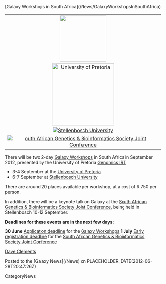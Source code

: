 <div class='newsItemHeader'>[Galaxy Workshops in South Africa](/News/GalaxyWorkshopsInSouthAfrica)</div>
<div class='right'>
<table>
  <tr>
    <td style=" text-align: center; border: none;"> <img src='/SouthAfricaFlag.png' alt='' width="150" /> </td>
  </tr>
  <tr>
    <td style=" text-align: center; border: none;"> <a href='http://www.up.ac.za/'><img src='/Images/Logos/UPretoriaWide.png' alt='University of Pretoria' width="200" /></a> </td>
  </tr>
  <tr>
    <td style=" text-align: center; border: none;"> <a href='http://www.sun.ac.za/'><img src='/Images/Logos/StellenboschUWide.png' alt='Stellenbosch University'  /></a> </td>
  </tr>
  <tr>
    <td style=" text-align: center; border: none;"> <a href='http://genetics.cmc-uct.co.za/'><img src='/Images/Logos/SASBCB_SAGS.png' alt='outh African Genetics & Bioinformatics Society Joint Conference'  /></a> </td>
  </tr>
</table>

</div>

There will be two 2-day [Galaxy Workshops](http://genetics.cmc-uct.co.za/?page_id=79) in South Africa in September 2012, presented by the University of Pretoria [Genomics IRT](http://web.up.ac.za/default.asp?ipkCategoryID=17741) 

* 3-4 September at the [University of Pretoria](http://www.up.ac.za/)
* 6-7 September at [Stellenbosch University](http://www.sun.ac.za/)

There are around 20 places available per workshop, at a cost of R 750 per person.

In addition, there will be a keynote talk on Galaxy at the [South African Genetics & Bioinformatics Society Joint Conference](http://genetics.cmc-uct.co.za/), being held in Stellenbosch 10-12 September.  

**Deadlines for these events are in the next few days:**

 **30&nbsp;June**
  [Application deadline](http://ix.bi.up.ac.za:8086/#workshops) for the [Galaxy Workshops](http://genetics.cmc-uct.co.za/?page_id=79)
 **1 July**
  [Early registration deadline](http://genetics.cmc-uct.co.za/?page_id=7) for the [South African Genetics & Bioinformatics Society Joint Conference](http://genetics.cmc-uct.co.za/)

[Dave Clements](/DaveClements)

<div class='newsItemFooter'>Posted to the [Galaxy News](/News) on PLACEHOLDER_DATE(2012-06-28T20:47:26Z)</div>

CategoryNews
